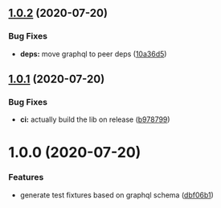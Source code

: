 ## [1.0.2](https://github.com/yeet-bix/graphql-codegen-fixtures/compare/v1.0.1...v1.0.2) (2020-07-20)


### Bug Fixes

* **deps:** move graphql to peer deps ([10a36d5](https://github.com/yeet-bix/graphql-codegen-fixtures/commit/10a36d550f9ba7a0485243831da3e0cc0d4c3cd3))

## [1.0.1](https://github.com/yeet-bix/graphql-codegen-fixtures/compare/v1.0.0...v1.0.1) (2020-07-20)


### Bug Fixes

* **ci:** actually build the lib on release ([b978799](https://github.com/yeet-bix/graphql-codegen-fixtures/commit/b97879957b4d233f27aaf091b47ba7e27d09be34))

# 1.0.0 (2020-07-20)


### Features

* generate test fixtures based on graphql schema ([dbf06b1](https://github.com/yeet-bix/graphql-codegen-fixtures/commit/dbf06b1fcd1d14258778a70536b5f2e5f82dbcb9))
